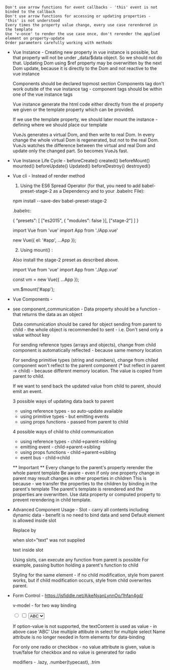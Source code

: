     Don't use arrow functions for event callbacks - 'this' event is not binded to the callback
    Don't use arrow functions for accessing or updating properties - 'this' is not understood
    Every times the property value change, every use case rerendered in the template
    Use 'v-once' to render the use case once, don't rerender the applied element on property-update
    Order parameters carefully working with methods

- Vue Instance -
    Creating new property in vue instance is possible, but that property will not be under _data/$data object. So we should not do that.
    Updating Dom using $ref property may be overwritten by the next Dom update, because it is directly to the Dom and not reactive to the vue instance 

    Components should be declared topmost section
    Components tag don't work outsite of the vue instance tag - component tags should be within one of the vue instance tags

    Vue instance generate the html code either directly from the el property we given or the template property which can be provided.

    If we use the template property, we should later mount the instance - defining where we should place our template 

    VueJs generates a virtual Dom, and then write to real Dom.
    In every change the whole virtual Dom is regenerated, but not to the real Dom. 
    VueJs watches the difference between the virtual and real Dom and update only the changed part.
    So becomes VueJs fast.

- Vue Instance Life Cycle - 
    beforeCreate()
    created()
    beforeMount()
    mounted()
    beforeUpdate()
    Updated()
    beforeDestroy()
    destroyed()    


- Vue cli -
    Instead of render method

    1) Using the ES6 Spread Operator (for that, you need to add babel-preset-stage-2 as a Dependency and to your .babelrc File):

    npm install --save-dev babel-preset-stage-2 

    .babelrc:

    {
    "presets": [
        ["es2015", { "modules": false }],
        ["stage-2"]
    ]
    }


    import Vue from 'vue'
    import App from './App.vue'

    new Vue({
    el: '#app',
    ...App
    });


    2) Using mount() :

    Also install the stage-2 preset as described above.

    import Vue from 'vue'
    import App from './App.vue'

    const vm = new Vue({
    ...App
    });

    vm.$mount('#app');    


- Vue Components -
- see component_communication -
    Data property should be a function - that returns the data as an object
    
    Data communication should be cared for object sending from parent to child - the whole object is recommended to sent - i.e. Don't send only a value without key 

    For sending reference types (arrays and objects), change from child component is automatically reflected - because same memory location

    For sending primitive types (string and numbers), change from chiled component won't reflect to the parent component (* but reflect in parent -> child) - because different memory location. The value is copied from parent to child.

    If we want to send back the updated value from child to parent, should emit an event. 

    3 possible ways of updating data back to parent 
    - using reference types - so auto-update available
    - using primitive types - but emitting events
    - using props functions - passed from parent to child

    4 possible ways of child to child communication
    - using reference types - child->parent->sibling
    - emitting event        - child->parent->sibling
    - using props functions - child->parent->sibling
    - event bus             - child->child 


    ** Important **
    Every change to the parent's property rerender the whole parent template
    Be aware - even if only one property change in parent may result changes in other properties in children
    This is because - we transfer the properties to the children by binding in the parent's template
    The parent's template is rerendered and the properties are overwritten.
    Use data property or computed property to prevent rerendering in child template.

- Advanced Component Usage -
    Slot - carry all contents including dynamic data - benefit is no need to bind data and send
    Default element is allowed inside slot

    Replace by <p> when slot="text" was not supplied 
    <slot name="text">
        <p>text inside slot</p>
    </slot> 

    Using slots, can execute any function from parent is possible 
    For example, passing button holding a parent's function to child
    
    Styling for the same element - if no child modification, style from parent works, but if child modification occurs, style from child overwrites parent.

- Form Control - https://jsfiddle.net/AikeNyanLynnOo/1hfan4gd/

    v-model - for two way binding

    <!-- `picked` is a string "a" when checked -->
    <input type="radio" v-model="picked" value="a">

    <!-- `toggle` is either true or false -->
    <input type="checkbox" v-model="toggle">

    <!-- `selected` is a string "abc" textContent is not treated as value -->
    <select v-model="selected">
    <option value="abc">ABC</option>
    </select>

    If option-value is not supported, the textContent is used as value - in above case 'ABC'
    Use multiple attibute in select for multiple select
    Name attribute is no longer needed in form elements for data-binding

    For only one radio or checkbox - no value attribute is given, value is true/false for checkbox and no value is generated for radio
 
    modifiers - .lazy, .number(typecast), .trim



